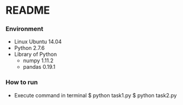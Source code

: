 # README #

### Environment ###

* Linux Ubuntu 14.04
* Python 2.7.6
* Library of Python
	- numpy 1.11.2
	- pandas 0.19.1

### How to run ###

* Execute command in terminal
	$ python task1.py
	$ python task2.py

